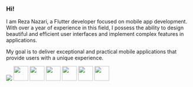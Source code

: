 
### Hi!

I am Reza Nazari, a Flutter developer focused on mobile app development. With over a year of experience in this field, I possess the ability to design beautiful and efficient user interfaces and implement complex features in applications.

My goal is to deliver exceptional and practical mobile applications that provide users with a unique experience.

<img src="https://b2n.ir/u29091" wdth="150"/>


<img src="https://img.icons8.com/?size=512&id=7AFcZ2zirX6Y&format=png" width="40" />
<img src="https://img.icons8.com/?size=512&id=7I3BjCqe9rjG&format=png" width="40"/>
<img src="https://img.icons8.com/?size=512&id=17836&format=png" width="40"/>
<img src="https://img.icons8.com/?size=512&id=30659&format=png" width="40"/>
<img src="https://img.icons8.com/?size=512&id=13352&format=png" width="40"/>
<img src="https://img.icons8.com/?size=512&id=102562&format=png" width="40"/>
<!--
**RezaNazari051/RezaNazari051** is a ✨ _special_ ✨ repository because its `README.md` (this file) appears on your GitHub profile.

Here are some ideas to get you started:

- 🔭 I’m currently working on ...
- 🌱 I’m currently learning ...
- 👯 I’m looking to collaborate on ...
- 🤔 I’m looking for help with ...
- 💬 Ask me about ...
- 📫 How to reach me: ...
- 😄 Pronouns: ...
- ⚡ Fun fact: ...
--

> Blockquote
